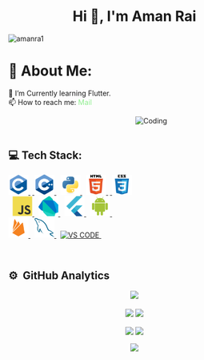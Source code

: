 <h1 align="center">Hi 👋, I'm Aman Rai</h1>

<p align="left">
<img src="https://komarev.com/ghpvc/?username=amanra1&label=Profile%20views&color=blue&style=flat" alt="amanra1" />
</p>

# 💫 About Me:

🔭 I’m Currently learning Flutter.<br>
📫 How to reach me: <a style="text-decoration:none;color:lightgreen" href="mailto:papadoesnotrespond">Mail</a><br>

<img align="right"  alt="Coding" width="250" height="250" src="https://media.giphy.com/media/StKiS6x698JAl9d6cx/giphy.gif"/>
<br>

<!-- ## 🌐 Socials: -->

<br>

## 💻 Tech Stack:

<p align="left"> <a href="https://www.cprogramming.com/" target="_blank" rel="noreferrer"> <img src="https://raw.githubusercontent.com/devicons/devicon/master/icons/c/c-original.svg" alt="c" width="40" /> </a> &nbsp<a href="https://www.w3schools.com/cpp/" target="_blank" rel="noreferrer"> <img src="https://raw.githubusercontent.com/devicons/devicon/master/icons/cplusplus/cplusplus-original.svg" alt="cplusplus" width="40" /> </a> &nbsp <a href="https://www.python.org" target="_blank" rel="noreferrer"> <img src="https://raw.githubusercontent.com/devicons/devicon/master/icons/python/python-original.svg" alt="python" width="40" /> </a>&nbsp
<a href="https://www.w3schools.com/html/" target="_blank" rel="noreferrer"> <img src="https://raw.githubusercontent.com/devicons/devicon/master/icons/html5/html5-original-wordmark.svg" alt="html5" width="40" /> </a>&nbsp<a href="https://www.w3schools.com/css/" target="_blank" rel="noreferrer"> <img src="https://raw.githubusercontent.com/devicons/devicon/master/icons/css3/css3-original-wordmark.svg" alt="css3" width="40"/> </a> &nbsp
<a href="https://developer.mozilla.org/en-US/docs/Web/JavaScript" target="_blank" rel="noreferrer"> <img src="https://raw.githubusercontent.com/devicons/devicon/master/icons/javascript/javascript-original.svg" alt="JavaScript" width="40"/> </a> &nbsp
<a href="https://developer.mozilla.org/en-US/docs/Web/JavaScript" target="_blank" rel="noreferrer"> <img src="https://raw.githubusercontent.com/devicons/devicon/master/icons/dart/dart-original.svg" alt="Dart" width="40"/> </a> &nbsp
<a href="https://flutter.dev/" target="_blank" rel="noreferrer"> <img src="https://raw.githubusercontent.com/devicons/devicon/master/icons/flutter/flutter-original.svg" alt="Flutter" width="40"/> </a> &nbsp
<a href="https://flutter.dev/" target="_blank" rel="noreferrer"> <img src="https://raw.githubusercontent.com/devicons/devicon/master/icons/android/android-original.svg" alt="android" width="40"/> </a> &nbsp
<a href="https://flutter.dev/" target="_blank" rel="noreferrer"> <img src="https://raw.githubusercontent.com/devicons/devicon/master/icons/firebase/firebase-plain.svg" alt="firebase" width="40"/> </a> &nbsp
<a href="https://flutter.dev/" target="_blank" rel="noreferrer"> <img src="https://raw.githubusercontent.com/devicons/devicon/master/icons/mysql/mysql-original.svg" alt="mysql" width="40"/> </a> &nbsp
<a href="https://visualstudio.microsoft.com/" target="_blank" rel="noreferrer"> <img src="https://code.visualstudio.com/assets/images/code-stable.png" alt="VS CODE" width="40" /> </a>&nbsp
</p>
<br>


## ⚙️ &nbsp;GitHub Analytics

<p align="center">
<img height="150em" src="https://github-readme-streak-stats.herokuapp.com?user=amanra1&theme=react" />
  </a>
  <br><br>
<img height="150em" src="https://github-profile-summary-cards.vercel.app/api/cards/productive-time?username=amanra1&theme=tokyonight"/>
<img height="150em" src="https://github-profile-summary-cards.vercel.app/api/cards/most-commit-language?username=amanra1&theme=tokyonight"/> 
<br><br>
  <img height="150em" src="https://github-readme-stats-eight-theta.vercel.app/api?username=amanra1&show_icons=true&theme=algolia&include_all_commits=true&count_private=true"/>  
  <img height="150em"  src="https://github-readme-stats-eight-theta.vercel.app/api/top-langs/?username=amanra1&layout=compact&langs_count=8&theme=algolia"/>
</p>
<p align="center">
<img width="1000" src="https://github-readme-activity-graph.cyclic.app/graph?username=amanra1&theme=react-dark" />
<br>
</p>
<br>
